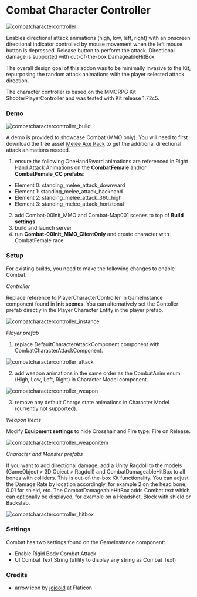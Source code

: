 # Combat Character Controller

![combatcharactercontroller](https://user-images.githubusercontent.com/755461/160267622-6a8506d1-7b3f-4e76-9dfc-5542046dcf4f.png)

Enables directional attack animations (high, low, left, right) with an onscreen directional indicator controlled by mouse movement when the left mouse button is depressed. Release button to perform the attack. Directional damage is supported with out-of-the-box DamageableHitBox.

The overall design goal of this addon was to be minimally invasive to the Kit, repurposing the random attack animations with the player selected attack direction.

The character controller is based on the MMORPG Kit ShooterPlayerController and was tested with Kit release 1.72c5.


### Demo

![combatcharactercontroller_build](https://user-images.githubusercontent.com/755461/160267757-3a43db9a-f9cc-472b-8641-41b961f90208.png)

A demo is provided to showcase Combat (MMO only). You will need to first download the free asset [Melee Axe Pack](https://assetstore.unity.com/packages/3d/animations/melee-axe-pack-35320) to get the additional directional attack animations needed.

1. ensure the following OneHandSword animations are referenced in Right Hand Attack Animations on the **CombatFemale** and/or **CombatFemale_CC prefabs**:
- Element 0: standing_melee_attack_downward
- Element 1: standing_melee_attack_backhand
- Element 2: standing_melee_attack_360_high
- Element 3: standing_melee_attack_horiztonal

2. add Combat-00Init_MMO and Combat-Map001 scenes to top of **Build settings**
3. build and launch server
4. run **Combat-00Init_MMO_ClientOnly** and create character with CombatFemale race


### Setup

For existing builds, you need to make the following changes to enable Combat.

_Controller_

Replace reference to PlayerCharacterController in GameInstance component found in **Init scenes**. You can alternatively set the Contoller prefab directly in the Player Character Entity in the player prefab.

![combatcharactercontroller_instance](https://user-images.githubusercontent.com/755461/160268020-5e864117-29e5-4132-83a6-e168cc515da8.png)

_Player prefab_

1. replace DefaultCharacterAttackComponent component with CombatCharacterAttackComponent.

![combatcharactercontroller_attack](https://user-images.githubusercontent.com/755461/160267937-ca950528-e8cc-4abb-b7dd-bc65bf7258c1.png)

2. add weapon animations in the same order as the CombatAnim enum (High, Low, Left, Right) in Character Model component.

![combatcharactercontroller_weapon](https://user-images.githubusercontent.com/755461/160267696-c34420f3-9721-4684-a622-77a07ebf6f46.png)

3. remove any default Charge state animations in Character Model (currently not supported).

_Weapon Items_

Modify **Equipment settings** to hide Crosshair and Fire type: Fire on Release.

![combatcharactercontroller_weaponitem](https://user-images.githubusercontent.com/755461/160267843-4900bfce-d419-4763-ab61-5bc733340d7f.png)

_Character and Monster prefabs_

If you want to add directional damage, add a Unity Ragdoll to the models (GameObject > 3D Object > Ragdoll) and CombatDamageableHitBox to all bones with colliders. This is out-of-the-box Kit functionality. You can adjust the Damage Rate by location accordingly, for example 2 on the head bone, 0.01 for shield, etc. The CombatDamageableHitBox adds Combat text which can optionally be displayed, for example on a Headshot, Block with shield or Backstab.

![combatcharactercontroller_hitbox](https://user-images.githubusercontent.com/755461/160267805-a9ad8f4a-65c2-4dbe-b312-5a788ee2b525.png)


### Settings

Combat has two settings found on the GameInstance component:

- Enable Rigid Body Combat Attack
- UI Combat Text String (utility to display any string as Combat Text)


### Credits

- arrow icon by [jojooid](https://www.flaticon.com/free-icons/ui) at Flaticon
